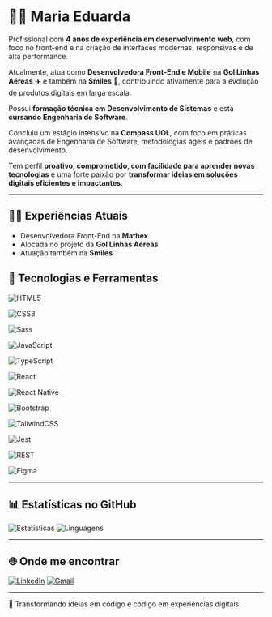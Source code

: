 # 👩‍💻 Maria Eduarda  

Profissional com **4 anos de experiência em desenvolvimento web**, com foco no front-end e na criação de interfaces modernas, responsivas e de alta performance. 

Atualmente, atua como **Desenvolvedora Front-End e Mobile** na **Gol Linhas Aéreas** ✈️ e também na **Smiles** 🧡, contribuindo ativamente para a evolução de produtos digitais em larga escala.  

Possui **formação técnica em Desenvolvimento de Sistemas** e está **cursando Engenharia de Software**. 

Concluiu um estágio intensivo na **Compass UOL**, com foco em práticas avançadas de Engenharia de Software, metodologias ágeis e padrões de desenvolvimento.  

Tem perfil **proativo, comprometido, com facilidade para aprender novas tecnologias** e uma forte paixão por **transformar ideias em soluções digitais eficientes e impactantes**.  

---
## 👩‍💼 Experiências Atuais  

- Desenvolvedora Front-End na **Mathex**  
- Alocada no projeto da **Gol Linhas Aéreas**  
- Atuação também na **Smiles**  

## 🚀 Tecnologias e Ferramentas  

![HTML5](https://img.shields.io/badge/-HTML5-E34F26?logo=html5&logoColor=fff&style=for-the-badge)

![CSS3](https://img.shields.io/badge/-CSS3-1572B6?logo=css3&logoColor=fff&style=for-the-badge)

![Sass](https://img.shields.io/badge/-Sass-CC6699?logo=sass&logoColor=fff&style=for-the-badge)

![JavaScript](https://img.shields.io/badge/-JavaScript-F7DF1E?logo=javascript&logoColor=000&style=for-the-badge)

![TypeScript](https://img.shields.io/badge/-TypeScript-3178C6?logo=typescript&logoColor=fff&style=for-the-badge)

![React](https://img.shields.io/badge/-React-61DAFB?logo=react&logoColor=000&style=for-the-badge)

![React Native](https://img.shields.io/badge/-React%20Native-61DAFB?logo=react&logoColor=000&style=for-the-badge)

![Bootstrap](https://img.shields.io/badge/-Bootstrap-7952B3?logo=bootstrap&logoColor=fff&style=for-the-badge)

![TailwindCSS](https://img.shields.io/badge/-TailwindCSS-38B2AC?logo=tailwind-css&logoColor=fff&style=for-the-badge)

![Jest](https://img.shields.io/badge/-Jest-C21325?logo=jest&logoColor=fff&style=for-the-badge)

![REST](https://img.shields.io/badge/-REST-02569B?logo=postman&logoColor=fff&style=for-the-badge)

![Figma](https://img.shields.io/badge/-Figma-F24E1E?logo=figma&logoColor=fff&style=for-the-badge)

---

## 📊 Estatísticas no GitHub  

![Estatísticas](https://github-readme-stats.vercel.app/api?username=mariaedf&show_icons=true&theme=dracula)  ![Linguagens](https://github-readme-stats.vercel.app/api/top-langs/?username=mariaedf&layout=compact&theme=dracula)

---

## 🌐 Onde me encontrar  

[![LinkedIn](https://img.shields.io/badge/-LinkedIn-0A66C2?logo=linkedin&logoColor=fff&style=for-the-badge)](https://www.linkedin.com/in/mariaedf/)   [![Gmail](https://img.shields.io/badge/-Email-D14836?logo=gmail&logoColor=fff&style=for-the-badge)](mailto:mariaedf001@gmail.com)

---

🎨 Transformando ideias em código e código em experiências digitais.
